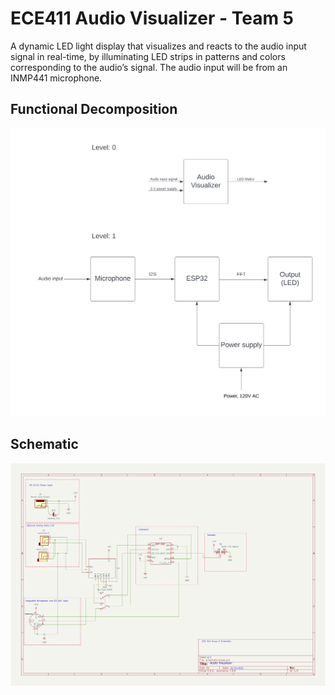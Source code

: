 # ECE411 Audio Visualizer - Team 5

A dynamic LED light display that visualizes and reacts to the audio input signal in real-time, by illuminating LED strips in patterns and colors corresponding to the audio’s signal. The audio input will be from an INMP441 microphone.

## Functional Decomposition
![func_decomp](Documents/functional_decomposition.png)

## Schematic
![schematic](KiCad/schematic.png)
